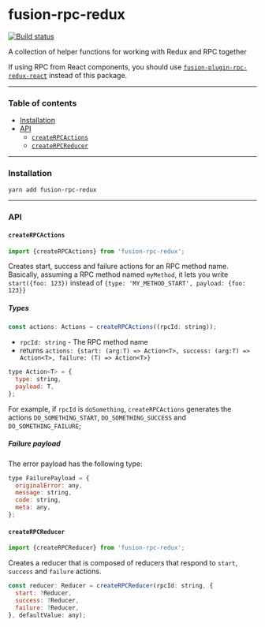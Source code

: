 # fusion-rpc-redux

[![Build status](https://badge.buildkite.com/0a5101ffd6b6091e4d0066aa93b65b79a2e5f9141cb2b4316f.svg?branch=master)](https://buildkite.com/uberopensource/fusion-rpc-redux)

A collection of helper functions for working with Redux and RPC together

If using RPC from React components, you should use [`fusion-plugin-rpc-redux-react`](https://github.com/fusionjs/fusion-plugin-rpc-redux-react) instead of this package.

---

### Table of contents

* [Installation](#installation)
* [API](#api)
  * [`createRPCActions`](#createrpcactions)
  * [`createRPCReducer`](#createrpcreducer)

---

### Installation

```sh
yarn add fusion-rpc-redux
```

---

### API

#### `createRPCActions`

```js
import {createRPCActions} from 'fusion-rpc-redux';
```

Creates start, success and failure actions for an RPC method name. Basically, assuming a RPC method named `myMethod`, it lets you write `start({foo: 123})` instead of `{type: 'MY_METHOD_START', payload: {foo: 123}}`

##### Types

```js
const actions: Actions = createRPCActions((rpcId: string));
```

* `rpcId: string` - The RPC method name
* returns `actions: {start: (arg:T) => Action<T>, success: (arg:T) => Action<T>, failure: (T) => Action<T>}`

```js
type Action<T> = {
  type: string,
  payload: T,
};
```

For example, if `rpcId` is `doSomething`, `createRPCActions` generates the actions `DO_SOMETHING_START`, `DO_SOMETHING_SUCCESS` and `DO_SOMETHING_FAILURE`;

##### Failure payload

The error payload has the following type:

```js
type FailurePayload = {
  originalError: any,
  message: string,
  code: string,
  meta: any,
};
```

#### `createRPCReducer`

```js
import {createRPCReducer} from 'fusion-rpc-redux';
```

Creates a reducer that is composed of reducers that respond to `start`, `success` and `failure` actions.

```js
const reducer: Reducer = createRPCReducer(rpcId: string, {
  start: ?Reducer,
  success: ?Reducer,
  failure: ?Reducer,
}, defaultValue: any);
```
